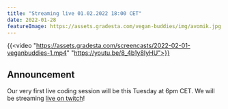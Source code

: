 ```yaml
---
title: "Streaming live 01.02.2022 18:00 CET"
date: 2022-01-28
featureImage: https://assets.gradesta.com/vegan-buddies/img/avomik.jpg
---
```


{{<video "https://assets.gradesta.com/screencasts/2022-02-01-veganbuddies-1.mp4" "https://youtu.be/8_4b1y8IyHU">}}

Announcement
---------------

Our very first live coding session will be this Tuesday at 6pm CET. We will be streaming [live on twitch](https://www.twitch.tv/timotejcz)!


